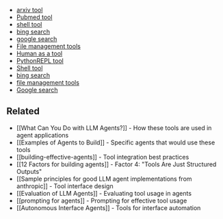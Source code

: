 - [arxiv tool](https://python.langchain.com/en/latest/modules/agents/tools/examples/arxiv.html)
- [Pubmed tool](https://python.langchain.com/en/latest/modules/agents/tools/examples/pubmed.html)
- [shell tool](https://python.langchain.com/en/latest/modules/agents/tools/examples/bash.html)
- [bing search](https://python.langchain.com/en/latest/modules/agents/tools/examples/bing_search.html)
- [google search](https://python.langchain.com/en/latest/modules/agents/tools/examples/google_search.html)
- [File management tools](https://python.langchain.com/en/latest/modules/agents/tools/examples/filesystem.html)
- [Human as a tool](https://python.langchain.com/en/latest/modules/agents/tools/examples/human_tools.html)
- [PythonREPL tool](https://python.langchain.com/en/latest/modules/agents/tools/examples/python.html)
- [Shell tool](https://python.langchain.com/en/latest/modules/agents/tools/examples/bash.html)
- [bing search](https://python.langchain.com/en/latest/modules/agents/tools/examples/bing_search.html)
- [file management tools](https://python.langchain.com/en/latest/modules/agents/tools/examples/filesystem.html)
- [Google search](https://python.langchain.com/en/latest/modules/agents/tools/examples/google_search.html)

## Related

- [[What Can You Do with LLM Agents?]] - How these tools are used in agent applications
- [[Examples of Agents to Build]] - Specific agents that would use these tools
- [[building-effective-agents]] - Tool integration best practices
- [[12 Factors for building agents]] - Factor 4: "Tools Are Just Structured Outputs"
- [[Sample principles for good LLM agent implementations from anthropic]] - Tool interface design
- [[Evaluation of LLM Agents]] - Evaluating tool usage in agents
- [[prompting for agents]] - Prompting for effective tool usage
- [[Autonomous Interface Agents]] - Tools for interface automation